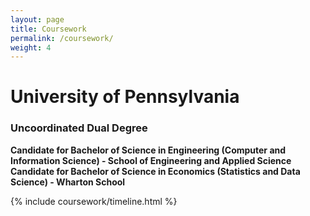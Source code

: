 ```yaml
---
layout: page
title: Coursework
permalink: /coursework/
weight: 4
---
```


# **University of Pennsylvania**
### Uncoordinated Dual Degree
**Candidate for Bachelor of Science in Engineering (Computer and Information Science) - School of Engineering and Applied Science**
**Candidate for Bachelor of Science in Economics (Statistics and Data Science) - Wharton School**

<div class="row">
{% include coursework/timeline.html %}
</div>
